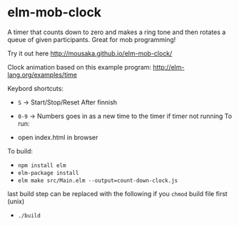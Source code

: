# elm-mob-clock
A timer that counts down to zero and makes a ring tone and then rotates a queue of given participants.
Great for mob programming!

Try it out here http://mousaka.github.io/elm-mob-clock/

Clock animation based on this example program: http://elm-lang.org/examples/time

Keybord shortcuts:
* `S` -> Start/Stop/Reset After finnish
* `0-9` -> Numbers goes in as a new time to the timer if timer not running 
To run:

* open index.html in browser

To build:

* `npm install elm`
* `elm-package install`
* `elm make src/Main.elm --output=count-down-clock.js`

last build step can be replaced with the following if you `chmod` build file first (unix)
* `./build`
